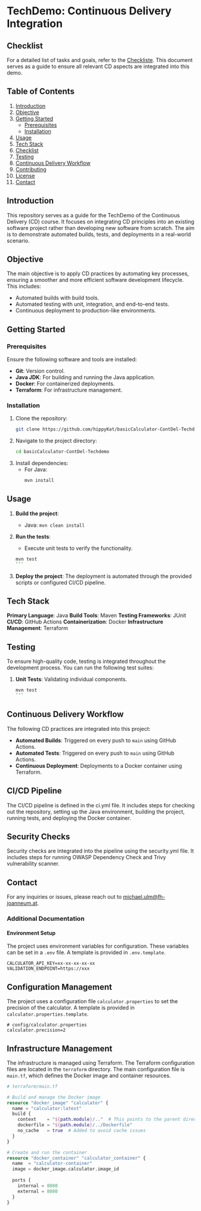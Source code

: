 # TechDemo: Continuous Delivery Integration

## Checklist
For a detailed list of tasks and goals, refer to the [Checkliste](./CHECKLIST.md). This document serves as a guide to ensure all relevant CD aspects are integrated into this demo.

## Table of Contents
1. [Introduction](#introduction)
2. [Objective](#objective)
3. [Getting Started](#getting-started)
   - [Prerequisites](#prerequisites)
   - [Installation](#installation)
4. [Usage](#usage)
5. [Tech Stack](#tech-stack)
6. [Checklist](#checklist)
7. [Testing](#testing)
8. [Continuous Delivery Workflow](#continuous-delivery-workflow)
9. [Contributing](#contributing)
10. [License](#license)
11. [Contact](#contact)

## Introduction
This repository serves as a guide for the TechDemo of the Continuous Delivery (CD) course. It focuses on integrating CD principles into an existing software project rather than developing new software from scratch. The aim is to demonstrate automated builds, tests, and deployments in a real-world scenario.

## Objective
The main objective is to apply CD practices by automating key processes, ensuring a smoother and more efficient software development lifecycle. This includes:
- Automated builds with build tools.
- Automated testing with unit, integration, and end-to-end tests.
- Continuous deployment to production-like environments.

## Getting Started

### Prerequisites
Ensure the following software and tools are installed:
- **Git**: Version control.
- **Java JDK**: For building and running the Java application.
- **Docker**: For containerized deployments.
- **Terraform**: For infrastructure management.

### Installation
1. Clone the repository:
   ```bash
   git clone https://github.com/hippyKat/basicCalculator-ContDel-Techdemo
   ```
2. Navigate to the project directory:
   ```bash
   cd basicCalculator-ContDel-Techdemo
   ```
3. Install dependencies:
   - For Java:
     ```bash
     mvn install
     ```


## Usage
1. **Build the project**: 
   - Java: `mvn clean install`

2. **Run the tests**:
   - Execute unit tests to verify the functionality.
   
   ````bash
   mvn test
   ```

3. **Deploy the project**: The deployment is automated through the provided scripts or configured CI/CD pipeline.

## Tech Stack
**Primary Language**: Java
**Build Tools**: Maven
**Testing Frameworks**: JUnit
**CI/CD**: GitHub Actions
**Containerization**: Docker
**Infrastructure Management**: Terraform

## Testing
To ensure high-quality code, testing is integrated throughout the development process. You can run the following test suites:
1. **Unit Tests**: Validating individual components.
   ````bash
   mvn test
   ```

## Continuous Delivery Workflow
The following CD practices are integrated into this project:
- **Automated Builds**: Triggered on every push to `main` using GitHub Actions.
- **Automated Tests**: Triggered on every push to `main` using GitHub Actions.
- **Continuous Deployment**: Deployments to a Docker container using Terraform.

## CI/CD Pipeline
The CI/CD pipeline is defined in the ci.yml file. It includes steps for checking out the repository, setting up the Java environment, building the project, running tests, and deploying the Docker container.

## Security Checks
Security checks are integrated into the pipeline using the security.yml file. It includes steps for running OWASP Dependency Check and Trivy vulnerability scanner.


## Contact
For any inquiries or issues, please reach out to [michael.ulm@fh-joanneum.at](mailto:daniel.zarnhofer@fh-joanneum.at).


### Additional Documentation

#### Environment Setup

The project uses environment variables for configuration. These variables can be set in a `.env` file. A template is provided in `.env.template`.

```plaintext
CALCULATOR_API_KEY=xx-xx-xx-xx-xx
VALIDATION_ENDPOINT=https://xxx
```

## Configuration Management
The project uses a configuration file `calculator.properties` to set the precision of the calculator. A template is provided in `calculator.properties.template`.

   ```
   # config/calculator.properties
   calculator.precision=2
   ```

## Infrastructure Management
The infrastructure is managed using Terraform. The Terraform configuration files are located in the `terraform` directory. The main configuration file is `main.tf`, which defines the Docker image and container resources.

````tf
# terraform/main.tf

# Build and manage the Docker image
resource "docker_image" "calculator" {
  name = "calculator:latest"
  build {
    context    = "${path.module}/.."  # This points to the parent directory
    dockerfile = "${path.module}/../Dockerfile"
    no_cache   = true  # Added to avoid cache issues
  }
}

# Create and run the container
resource "docker_container" "calculator_container" {
  name  = "calculator-container"
  image = docker_image.calculator.image_id
  
  ports {
    internal = 8080
    external = 8080
  }
}
````




